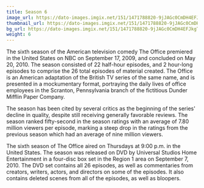 ```yaml
---
title: Season 6
image_url: https://dato-images.imgix.net/151/1471788820-9jJAGc0CmDH4EFJkgT2nOpPUIEx.jpg?ixlib=rb-1.1.0&ch=DPR%2CWidth&auto=compress%2Cformat&w=400
thumbnail_url: https://dato-images.imgix.net/151/1471788820-9jJAGc0CmDH4EFJkgT2nOpPUIEx.jpg?ixlib=rb-1.1.0&ch=DPR%2CWidth&auto=compress%2Cformat&h=300
bg_url: https://dato-images.imgix.net/151/1471788820-9jJAGc0CmDH4EFJkgT2nOpPUIEx.jpg?ixlib=rb-1.1.0&ch=DPR%2CWidth&auto=compress%2Cformat&w=5
weight: 6
---
```


The sixth season of the American television comedy The Office premiered in the United States on NBC on September 17, 2009, and concluded on May 20, 2010. The season consisted of 22 half-hour episodes, and 2 hour-long episodes to comprise the 26 total episodes of material created. The Office is an American adaptation of the British TV series of the same name, and is presented in a mockumentary format, portraying the daily lives of office employees in the Scranton, Pennsylvania branch of the fictitious Dunder Mifflin Paper Company.

The season has been cited by several critics as the beginning of the series' decline in quality, despite still receiving generally favorable reviews. The season ranked fifty-second in the season ratings with an average of 7.80 million viewers per episode, marking a steep drop in the ratings from the previous season which had an average of nine million viewers.

The sixth season of The Office aired on Thursdays at 9:00 p.m. in the United States. The season was released on DVD by Universal Studios Home Entertainment in a four-disc box set in the Region 1 area on September 7, 2010. The DVD set contains all 26 episodes, as well as commentaries from creators, writers, actors, and directors on some of the episodes. It also contains deleted scenes from all of the episodes, as well as bloopers.